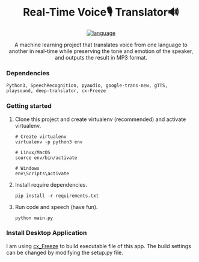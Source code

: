 <div align="center">
<h1> Real-Time Voice🎙️ Translator🔊 </h1> <a href="#"><img alt="language" src="https://github.com/SamirPaulb/real-time-voice-translator/assets/132539454/5d9bd32d-48d3-474b-9108-5961179ab9af"></a>

A machine learning project that translates voice from one language to another in real-time while preserving the tone and emotion of the speaker, and outputs the result in MP3 format.
</div>

### Dependencies
    Python3, SpeechRecognition, pyaudio, google-trans-new, gTTS, playsound, deep-translator, cx-Freeze

### Getting started

1. Clone this project and create virtualenv (recommended) and activate virtualenv.
    ```
    # Create virtualenv
    virtualenv -p python3 env
 
    # Linux/MacOS
    source env/bin/activate
    
    # Windows
    env\Scripts\activate
    ```
    
2. Install require dependencies.
    ```
    pip install -r requirements.txt
    ```

3. Run code and speech (have fun).
    ```
    python main.py
    ```

### Install Desktop Application
I am using [cx_Freeze](https://github.com/marcelotduarte/cx_Freeze/tree/main) to build executable file of this app. The build settings can be changed by modifying the setup.py file.

